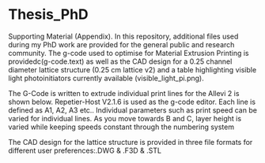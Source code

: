 # Thesis_PhD
Supporting Material (Appendix).
In this repository, additional files used during my PhD work are provided for the general public and research community.
The g-code used to optimise for Material Extrusion Printing is providedc(g-code.text) as well as the CAD design for a 0.25 channel diameter lattice structure (0.25 cm lattice v2) and a table highlighting visible light photoinitiators currently available (visible_light_pi.png).

The G-Code is written to extrude individual print lines for the Allevi 2 is shown below.
Repetier-Host V2.1.6 is used as the g-code editor.
Each line is defined as A1, A2, A3 etc.. Individual parameters such as print speed can be varied for individual lines. As you move towards B and C, layer height is varied while keeping speeds constant through the numbering system

The CAD design for the lattice structure is provided in three file formats for different user preferences:.DWG & .F3D & .STL 
